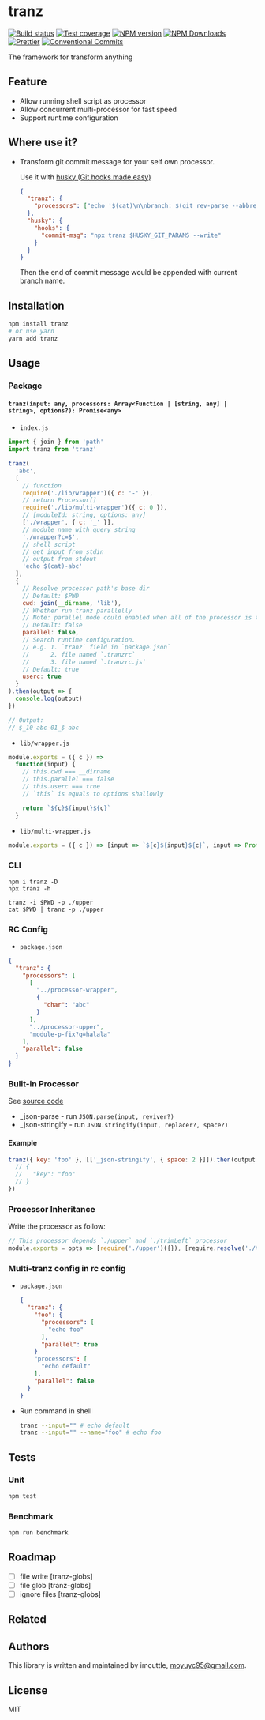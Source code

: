 # tranz

[![Build status](https://img.shields.io/travis/imcuttle/tranz/master.svg?style=flat-square)](https://travis-ci.org/imcuttle/tranz)
[![Test coverage](https://img.shields.io/codecov/c/github/imcuttle/tranz.svg?style=flat-square)](https://codecov.io/github/imcuttle/tranz?branch=master)
[![NPM version](https://img.shields.io/npm/v/tranz.svg?style=flat-square)](https://www.npmjs.com/package/tranz)
[![NPM Downloads](https://img.shields.io/npm/dm/tranz.svg?style=flat-square&maxAge=43200)](https://www.npmjs.com/package/tranz)
[![Prettier](https://img.shields.io/badge/code_style-prettier-ff69b4.svg?style=flat-square)](https://prettier.io/)
[![Conventional Commits](https://img.shields.io/badge/Conventional%20Commits-1.0.0-yellow.svg?style=flat-square)](https://conventionalcommits.org)

The framework for transform anything

## Feature

- Allow running shell script as processor
- Allow concurrent multi-processor for fast speed
- Support runtime configuration

## Where use it?

- Transform git commit message for your self own processor.

  Use it with [husky (Git hooks made easy)](https://github.com/typicode/husky)

  ```json
  {
    "tranz": {
      "processors": ["echo '$(cat)\n\nbranch: $(git rev-parse --abbrev-ref HEAD)'"]
    },
    "husky": {
      "hooks": {
        "commit-msg": "npx tranz $HUSKY_GIT_PARAMS --write"
      }
    }
  }
  ```

  Then the end of commit message would be appended with current branch name.

## Installation

```bash
npm install tranz
# or use yarn
yarn add tranz
```

## Usage

### Package

#### `tranz(input: any, processors: Array<Function | [string, any] | string>, options?): Promise<any>`

- `index.js`

```javascript
import { join } from 'path'
import tranz from 'tranz'

tranz(
  'abc',
  [
    // function
    require('./lib/wrapper')({ c: '-' }),
    // return Processor[]
    require('./lib/multi-wrapper')({ c: 0 }),
    // [moduleId: string, options: any]
    ['./wrapper', { c: '_' }],
    // module name with query string
    './wrapper?c=$',
    // shell script
    // get input from stdin
    // output from stdout
    'echo $(cat)-abc'
  ],
  {
    // Resolve processor path's base dir
    // Default: $PWD
    cwd: join(__dirname, 'lib'),
    // Whether run tranz parallelly
    // Note: parallel mode could enabled when all of the processor is typeof `string` (serializable)
    // Default: false
    parallel: false,
    // Search runtime configuration.
    // e.g. 1. `tranz` field in `package.json`
    //      2. file named `.tranzrc`
    //      3. file named `.tranzrc.js`
    // Default: true
    userc: true
  }
).then(output => {
  console.log(output)
})

// Output:
// $_10-abc-01_$-abc
```

- `lib/wrapper.js`

```javascript
module.exports = ({ c }) =>
  function(input) {
    // this.cwd === __dirname
    // this.parallel === false
    // this.userc === true
    // `this` is equals to options shallowly

    return `${c}${input}${c}`
  }
```

- `lib/multi-wrapper.js`

```javascript
module.exports = ({ c }) => [input => `${c}${input}${c}`, input => Promise.resolve(`${c + 1}${input}${c + 1}`)]
```

### CLI

```
npm i tranz -D
npx tranz -h

tranz -i $PWD -p ./upper
cat $PWD | tranz -p ./upper
```

### RC Config

- `package.json`

```json
{
  "tranz": {
    "processors": [
      [
        "../processor-wrapper",
        {
          "char": "abc"
        }
      ],
      "../processor-upper",
      "module-p-fix?q=halala"
    ],
    "parallel": false
  }
}
```

### Bulit-in Processor

See [source code](src/presets)

- \_json-parse - run `JSON.parse(input, reviver?)`
- \_json-stringify - run `JSON.stringify(input, replacer?, space?)`

#### Example

```javascript
tranz({ key: 'foo' }, [['_json-stringify', { space: 2 }]]).then(output => {
  // {
  //   "key": "foo"
  // }
})
```

### Processor Inheritance

Write the processor as follow:

```javascript
// This processor depends `./upper` and `./trimLeft` processor
module.exports = opts => [require('./upper')({}), [require.resolve('./trimLeft'), {}]]
```

### Multi-tranz config in rc config

- `package.json`

  ```json
  {
    "tranz": {
      "foo": {
        "processors": [
          "echo foo"
        ],
        "parallel": true
      }
      "processors": [
        "echo default"
      ],
      "parallel": false
    }
  }
  ```

- Run command in shell
  ```bash
  tranz --input="" # echo default
  tranz --input="" --name="foo" # echo foo
  ```

## Tests

### Unit

```bash
npm test
```

### Benchmark

```bash
npm run benchmark
```

## Roadmap

- [ ] file write [tranz-globs]
- [ ] file glob [tranz-globs]
- [ ] ignore files [tranz-globs]

## Related

## Authors

This library is written and maintained by imcuttle, <a href="mailto:moyuyc95@gmail.com">moyuyc95@gmail.com</a>.

## License

MIT
